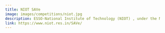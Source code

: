 ```yaml
---
title: NIOT SAVe
image: images/competitions/niot.jpg
description: ESSO-National Institute of Technology (NIOT) , under the Ministry of Earth Sciences, is organize a competition for students pursuing engineering degree to visualize and design an autonomous underwater vehicle.The conceptual basis for Student Autonomous underwater Vehicle (SAVe), is a highly mobile Autonomous Underwater Vehicle (AUV) to be built based on engineering principles. The main focus of this competition is to involve students on the new frontier areas of ocean technology and kindle their innovative thinking in this unexplored area of ocean environment and observation. NIOT will support the winning team with their technical expertise and also sponsor for the International competition being held annually in AUVSI foundation San Diego, USA.The competition is open to Indian national students only.
link: https://www.niot.res.in/SAVe/
---
```

